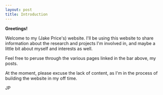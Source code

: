 ```yaml
---
layout: post
title: Introduction
---
```


**Greetings!**   

Welcome to my (Jake Price's) website. I'll be using this website to share information about the research and projects I'm involved in, and maybe a little bit about myself and interests as well. 

Feel free to peruse through the various pages linked in the bar above, my posts. 

At the moment, please excuse the lack of content, as I'm in the process of building the website in my off time. 

JP
